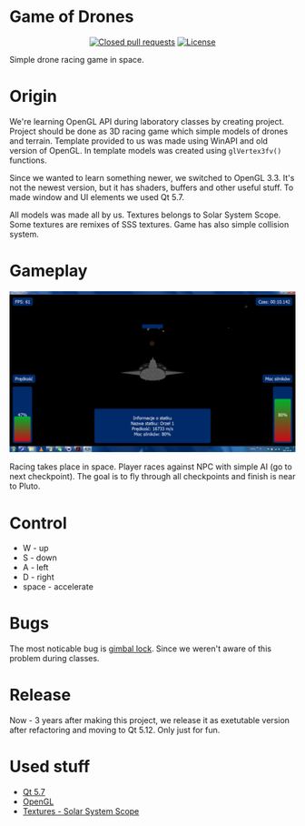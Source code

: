 # Game of Drones
<p align="center">
<a href="https://github.com/AzuxDario/Game-Of-Drones/pulls?q=is%3Apr+is%3Aclosed"><img src="https://img.shields.io/github/issues-pr-closed-raw/AzuxDario/Game-Of-Drones" alt="Closed pull requests"></img></a>	
<a href="https://github.com/AzuxDario/Game-Of-Drones/blob/master/LICENSE"><img src="https://img.shields.io/github/license/AzuxDario/Game-Of-Drones" alt="License"></img></a>
</p>
Simple drone racing game in space.

# Origin
We're learning OpenGL API during laboratory classes by creating project. Project should be done as 3D racing game which simple models of drones and terrain. Template provided to us was made using WinAPI and old version of OpenGL. In template models was created using `glVertex3fv()` functions.

Since we wanted to learn something newer, we switched to OpenGL 3.3. It's not the newest version, but it has shaders, buffers and other useful stuff. To made window and UI elements we used Qt 5.7.

All models was made all by us. Textures belongs to Solar System Scope. Some textures are remixes of SSS textures.
Game has also simple collision system.

# Gameplay
![Game window](./Pictures/ScreenShot%202%2017-06-16%20003.png)

Racing takes place in space. Player races against NPC with simple AI (go to next checkpoint). The goal is to fly through all checkpoints and finish is near to Pluto.

# Control
  * W - up
  * S - down
  * A - left
  * D - right
  * space - accelerate

# Bugs
The most noticable bug is [gimbal lock](https://en.wikipedia.org/wiki/Gimbal_lock). Since we weren't aware of this problem during classes.

# Release
Now - 3 years after making this project, we release it as exetutable version after refactoring and moving to Qt 5.12. Only just for fun.

# Used stuff
  * [Qt 5.7](https://www.qt.io/)
  * [OpenGL](http://www.opengl.org/)
  * [Textures - Solar System Scope](https://www.solarsystemscope.com/textures/)
